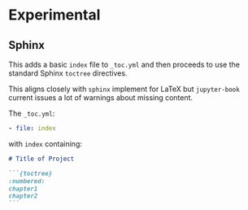 # Experimental

## Sphinx

This adds a basic `index` file to `_toc.yml` and then proceeds to use
the standard Sphinx `toctree` directives. 

This aligns closely with `sphinx` implement for LaTeX but `jupyter-book`
current issues a lot of warnings about missing content.

The `_toc.yml`:

```yaml
- file: index
```

with `index` containing:

````md
# Title of Project

```{toctree}
:numbered:
chapter1
chapter2
```
````